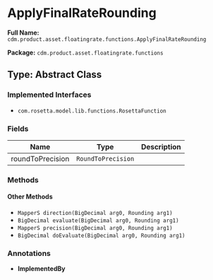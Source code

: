 # ApplyFinalRateRounding

**Full Name:** `cdm.product.asset.floatingrate.functions.ApplyFinalRateRounding`

**Package:** `cdm.product.asset.floatingrate.functions`

## Type: Abstract Class

### Implemented Interfaces

- `com.rosetta.model.lib.functions.RosettaFunction`

### Fields

| Name | Type | Description |
|------|------|-------------|
| roundToPrecision | `RoundToPrecision` |  |

### Methods

#### Other Methods

- `MapperS direction(BigDecimal arg0, Rounding arg1)`
- `BigDecimal evaluate(BigDecimal arg0, Rounding arg1)`
- `MapperS precision(BigDecimal arg0, Rounding arg1)`
- `BigDecimal doEvaluate(BigDecimal arg0, Rounding arg1)`

### Annotations

- **ImplementedBy**


